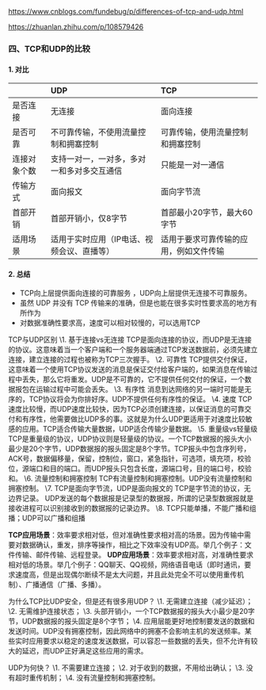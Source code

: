 https://www.cnblogs.com/fundebug/p/differences-of-tcp-and-udp.html



https://zhuanlan.zhihu.com/p/108579426

### 四、TCP和UDP的比较

#### 1. 对比

|              | UDP                                        | TCP                                    |
| :----------- | :----------------------------------------- | :------------------------------------- |
| 是否连接     | 无连接                                     | 面向连接                               |
| 是否可靠     | 不可靠传输，不使用流量控制和拥塞控制       | 可靠传输，使用流量控制和拥塞控制       |
| 连接对象个数 | 支持一对一，一对多，多对一和多对多交互通信 | 只能是一对一通信                       |
| 传输方式     | 面向报文                                   | 面向字节流                             |
| 首部开销     | 首部开销小，仅8字节                        | 首部最小20字节，最大60字节             |
| 适用场景     | 适用于实时应用（IP电话、视频会议、直播等） | 适用于要求可靠传输的应用，例如文件传输 |





#### 2. 总结

- TCP向上层提供面向连接的可靠服务 ，UDP向上层提供无连接不可靠服务。
- 虽然 UDP 并没有 TCP 传输来的准确，但是也能在很多实时性要求高的地方有所作为
- 对数据准确性要求高，速度可以相对较慢的，可以选用TCP





TCP与UDP区别
\1. 基于连接vs无连接
TCP是面向连接的协议，而UDP是无连接的协议。这意味着当一个客户端和一个服务器端通过TCP发送数据前，必须先建立连接，建立连接的过程也被称为TCP三次握手。
\2. 可靠性
TCP提供交付保证，这意味着一个使用TCP协议发送的消息是保证交付给客户端的，如果消息在传输过程中丢失，那么它将重发。UDP是不可靠的，它不提供任何交付的保证，一个数据报包在运输过程中可能会丢失。
\3. 有序性
消息到达网络的另一端时可能是无序的，TCP协议将会为你排好序。UDP不提供任何有序性的保证。
\4. 速度
TCP速度比较慢，而UDP速度比较快，因为TCP必须创建连接，以保证消息的可靠交付和有序性，他需要做比UDP多的事。这就是为什么UDP更适用于对速度比较敏感的应用。TCP适合传输大量数据，UDP适合传输少量数据。
\5. 重量级vs轻量级
TCP是重量级的协议，UDP协议则是轻量级的协议。一个TCP数据报的报头大小最少是20个字节，UDP数据报的报头固定是8个字节。TCP报头中包含序列号，ACK号，数据偏移量，保留，控制位，窗口，紧急指针，可选项，填充项，校验位，源端口和目的端口。而UDP报头只包含长度，源端口号，目的端口号，校验和。
\6. 流量控制和拥塞控制
TCP有流量控制和拥塞控制。UDP没有流量控制和拥塞控制。
\7. TCP是面向字节流，UDP是面向报文的
TCP是字节流的协议，无边界记录。
UDP发送的每个数据报是记录型的数据报，所谓的记录型数据报就是接收进程可以识别接收到的数据报的记录边界。
\8. TCP只能单播，不能广播和组播；UDP可以广播和组播


**TCP应用场景**：效率要求相对低，但对准确性要求相对高的场景。因为传输中需要对数据确认，重发，排序等操作，相比之下效率没有UDP高。举几个例子：文件传输、邮件传输、远程登录。
**UDP应用场景**：效率要求相对高，对准确性要求相对低的场景。举几个例子：QQ聊天、QQ视频，网络语音电话（即时通讯，要求速度高，但是出现偶尔断续不是太大问题，并且此处完全不可以使用重传机制）、广播通信（广播、多播）。

为什么TCP比UDP安全，但是还有很多用UDP？
\1. 无需建立连接（减少延迟）；
\2. 无需维护连接状态；
\3. 头部开销小，一个TCP数据报的报头大小最少是20字节，UDP数据报的报头固定是8个字节；
\4. 应用层能更好地控制要发送的数据和发送时间。UDP没有拥塞控制，因此网络中的拥塞不会影响主机的发送频率。某些实时应用要求以稳定的速度发送数据，可以容忍一些数据的丢失，但不允许有较大的延迟，而UDP正好满足这些应用的需求。

UDP为何快？
\1. 不需要建立连接；
\2. 对于收到的数据，不用给出确认；
\3. 没有超时重传机制；
\4. 没有流量控制和拥塞控制。